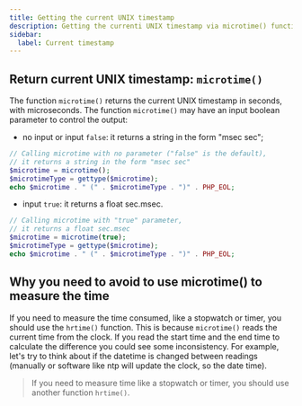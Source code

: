 ```yaml
---
title: Getting the current UNIX timestamp
description: Getting the currenti UNIX timestamp via microtime() function
sidebar:
  label: Current timestamp
---
```


## Return current UNIX timestamp: `microtime()`

The function `microtime()` returns the current UNIX timestamp in seconds, with microseconds.
The function `microtime()` may have an input boolean parameter to control the output:
- no input or input `false`: it returns a string in the form "msec sec";
```php
// Calling microtime with no parameter ("false" is the default),
// it returns a string in the form "msec sec"
$microtime = microtime();
$microtimeType = gettype($microtime);
echo $microtime . " (" . $microtimeType . ")" . PHP_EOL;
```
- input `true`: it returns a float sec.msec.
```php
// Calling microtime with "true" parameter,
// it returns a float sec.msec
$microtime = microtime(true);
$microtimeType = gettype($microtime);
echo $microtime . " (" . $microtimeType . ")" . PHP_EOL;
```

## Why you need to avoid to use microtime() to measure the time
If you need to measure the time consumed, like a stopwatch or timer, you should use the `hrtime()` function.
This is because `microtime()` reads the current time from the clock.
If you read the start time and the end time to calculate the difference you could see some inconsistency. For example, let's try to think about if the datetime is changed between readings (manually or software like ntp will update the clock, so the date time).


> If you need to measure time like a stopwatch or timer, you should use another function `hrtime()`.
